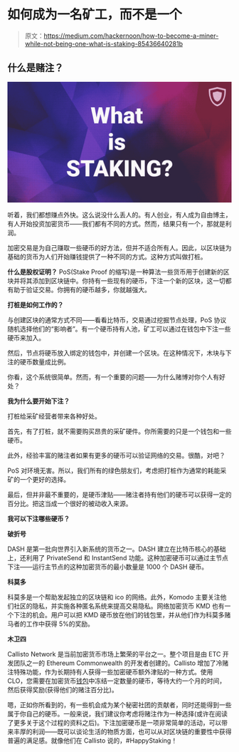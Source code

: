 # 如何成为一名矿工，而不是一个

> 原文：<https://medium.com/hackernoon/how-to-become-a-miner-while-not-being-one-what-is-staking-85436640281b>

## 什么是赌注？

![](img/439d221e72a70ecda170f7450778d7df.png)

听着，我们都想赚点外快。这么说没什么丢人的。有人创业，有人成为自由博主，有人开始投资加密货币——我们都有不同的方式。然而，结果只有一个，那就是利润。

加密交易是为自己赚取一些硬币的好方法，但并不适合所有人。因此，以区块链为基础的货币为人们开始赚钱提供了一种不同的方式。这种方式叫做打桩。

**什么是股权证明？**
PoS(Stake Proof 的缩写)是一种算法一些货币用于创建新的区块并将其添加到区块链中。你持有一些现有的硬币，下注一个新的区块，这一切都有助于验证交易。你拥有的硬币越多，你就越强大。

**打桩是如何工作的？**

与创建区块的通常方式不同——看看比特币，交易通过挖掘节点处理，PoS 协议随机选择他们的“影响者”。有一个硬币持有人池，矿工可以通过在钱包中下注一些硬币来加入。

然后，节点将硬币放入绑定的钱包中，并创建一个区块。在这种情况下，木块与下注的硬币数量成比例。

你看，这个系统很简单。然而，有一个重要的问题——为什么赌博对你个人有好处？

**我为什么要开始下注？**

打桩给采矿经营者带来各种好处。

首先，有了打桩，就不需要购买昂贵的采矿硬件。你所需要的只是一个钱包和一些硬币。

此外，经验丰富的赌注者如果有更多的硬币可以验证网络的交易。很酷，对吧？

PoS 对环境无害。所以，我们所有的绿色朋友们，考虑把打桩作为通常的耗能采矿的一个更好的选择。

最后，但并非最不重要的，是硬币津贴——赌注者持有他们的硬币可以获得一定的百分比。把这当成一个很好的被动收入来源。

**我可以下注哪些硬币？**

**破折号**

DASH 是第一批向世界引入新系统的货币之一。DASH 建立在比特币核心的基础上，还利用了 PrivateSend 和 InstantSend 功能。这种加密硬币可以通过主节点下注——运行主节点的这种加密货币的最小数量是 1000 个 DASH 硬币。

**科莫多**

科莫多是一个帮助发起独立的区块链和 ico 的网络。此外，Komodo 主要关注他们社区的隐私，并实施各种匿名系统来提高交易隐私。网络加密货币 KMD 也有一个下注的机会。用户可以把 KMD 硬币放在他们的钱包里，并从他们作为科莫多赌马者的工作中获得 5%的奖励。

**木卫四**

Callisto Network 是当前加密货币市场上繁荣的平台之一。整个项目是由 ETC 开发团队之一的 Ethereum Commonwealth 的开发者创建的。Callisto 增加了冷赌注特殊功能，作为长期持有人获得一些加密硬币额外津贴的一种方式。使用 CLO，您需要在加密货币[钱包](https://guarda.co/)中冻结一定数量的硬币，等待大约一个月的时间，然后获得奖励(获得他们的赌注百分比)。

嗯，正如你所看到的，有一些机会成为某个秘密社团的贡献者，同时还能得到一些属于你自己的硬币。一般来说，我们建议你考虑将赌注作为一种选择(或许在阅读了更多关于这个过程的资料之后)。下注加密硬币是一项非常简单的活动，可以带来丰厚的利润——既可以谈论生活的物质方面，也可以从对区块链的重要性中获得普遍的满足感。就像他们在 Callisto 说的，#HappyStaking！